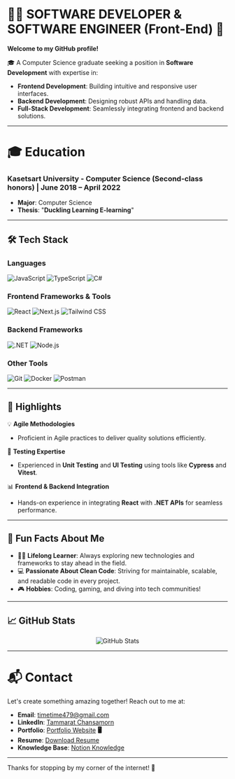 # 👨‍💻 SOFTWARE DEVELOPER & SOFTWARE ENGINEER (Front-End) 🚀  

**Welcome to my GitHub profile!**  

🎓 A Computer Science graduate seeking a position in **Software Development** with expertise in:  
- **Frontend Development**: Building intuitive and responsive user interfaces.  
- **Backend Development**: Designing robust APIs and handling data.  
- **Full-Stack Development**: Seamlessly integrating frontend and backend solutions.  

---

# 🎓 Education  

### **Kasetsart University** - Computer Science (Second-class honors)  | June 2018 – April 2022  
- **Major**: Computer Science  
- **Thesis**: "**Duckling Learning E-learning**"  

---

## 🛠️ Tech Stack  

### **Languages**  
![JavaScript](https://img.shields.io/badge/-JavaScript-F7DF1E?logo=javascript&logoColor=black&style=flat)
![TypeScript](https://img.shields.io/badge/-TypeScript-007ACC?logo=typescript&logoColor=white&style=flat)
![C#](https://img.shields.io/badge/-C%23-239120?logo=c-sharp&logoColor=white&style=flat)

### **Frontend Frameworks & Tools**  
![React](https://img.shields.io/badge/-React-61DAFB?logo=react&logoColor=black&style=flat)
![Next.js](https://img.shields.io/badge/-Next.js-000000?logo=next.js&logoColor=white&style=flat)
![Tailwind CSS](https://img.shields.io/badge/-TailwindCSS-38B2AC?logo=tailwind-css&logoColor=white&style=flat)

### **Backend Frameworks**  
![.NET](https://img.shields.io/badge/-DotNet-512BD4?logo=dotnet&logoColor=white&style=flat)
![Node.js](https://img.shields.io/badge/-Node.js-339933?logo=node.js&logoColor=white&style=flat)

### **Other Tools**  
![Git](https://img.shields.io/badge/-Git-F05032?logo=git&logoColor=white&style=flat)
![Docker](https://img.shields.io/badge/-Docker-2496ED?logo=docker&logoColor=white&style=flat)
![Postman](https://img.shields.io/badge/-Postman-FF6C37?logo=postman&logoColor=white&style=flat)

---

## 🌟 Highlights  

💡 **Agile Methodologies**  
- Proficient in Agile practices to deliver quality solutions efficiently.  

🧪 **Testing Expertise**  
- Experienced in **Unit Testing** and **UI Testing** using tools like **Cypress** and **Vitest**.  

📊 **Frontend & Backend Integration**  
- Hands-on experience in integrating **React** with **.NET APIs** for seamless performance.  

---

## 🌈 Fun Facts About Me  

- 🧑‍🏫 **Lifelong Learner**: Always exploring new technologies and frameworks to stay ahead in the field.  
- 💻 **Passionate About Clean Code**: Striving for maintainable, scalable, and readable code in every project.  
- 🎮 **Hobbies**: Coding, gaming, and diving into tech communities!  

---

## 📈 GitHub Stats  

<p align="center">
  <img src="https://github-readme-stats.vercel.app/api?username=krillato&show_icons=true&theme=radical" alt="GitHub Stats" />
</p>

---

# 📬 Contact  

Let's create something amazing together! Reach out to me at:  
- **Email**: [timetime479@gmail.com](mailto:timetime479@gmail.com)  
- **LinkedIn**: [Tammarat Chansamorn](https://www.linkedin.com/in/tammarat-chansamorn-3240b9227/)  
- **Portfolio**: [Portfolio Website](https://time-website-gamma.vercel.app/) **🖥️**  
- **Resume**: [Download Resume](https://time-website-gamma.vercel.app/file/Tammarat_Chansamorn.pdf)  
- **Knowledge Base**: [Notion Knowledge](https://rattle-nitrogen-7b4.notion.site/React-knowledge-Personal-Website-8eb4bce556f74c98b56ee60452f84d7b)  

---

Thanks for stopping by my corner of the internet! 💫  
